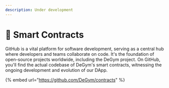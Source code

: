 ```yaml
---
description: Under development
---
```


# 📝 Smart Contracts

GitHub is a vital platform for software development, serving as a central hub where developers and teams collaborate on code. It's the foundation of open-source projects worldwide, including the DeGym project. On GitHub, you'll find the actual codebase of DeGym's smart contracts, witnessing the ongoing development and evolution of our DApp.

{% embed url="https://github.com/DeGym/contracts" %}
